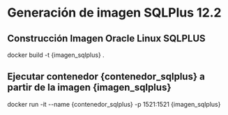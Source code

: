 
# Generación de imagen SQLPlus 12.2


## Construcción Imagen Oracle Linux SQLPLUS
docker build -t {imagen_sqlplus} .

## Ejecutar contenedor {contenedor_sqlplus} a partir de la imagen {imagen_sqlplus}

docker run -it --name {contenedor_sqlplus} -p 1521:1521 {imagen_sqlplus}


